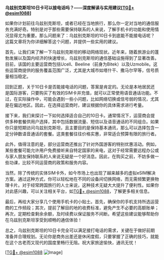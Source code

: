 **乌兹别克斯坦10日卡可以接电话吗？——深度解读与实用建议[[TG💪+ @esim1088](https://t.me/s/esim1088)]**

如果你计划前往乌兹别克斯坦，或者已经在当地旅行，那么你一定对当地的通信服务充满好奇。特别是对于那些需要保持联系的人来说，了解手机卡的功能和使用情况显得尤为重要。那么问题来了：乌兹别克斯坦的10日卡到底能不能接电话呢？这篇文章将为你详细解答这个问题，并提供一些实用的建议。

首先，让我们来了解一下乌兹别克斯坦的移动网络现状。近年来，随着旅游业的蓬勃发展以及国内经济的快速增长，乌兹别克斯坦的通信基础设施得到了显著改善。目前，该国的主要运营商包括Ucell、Beeline（前身为Bitek）以及Uzmobile。这些运营商提供的服务覆盖范围广泛，尤其是大城市如塔什干、撒马尔罕等，信号质量相当稳定。

回到正题，关于10日卡是否能接电话的问题，答案是肯定的。无论是本地居民还是国际游客，只要购买了有效的SIM卡并充值，就可以正常使用语音通话功能。不过，在实际操作中，可能会遇到一些小问题，比如网络切换或信号弱的情况，尤其是在偏远地区。因此，在选择运营商时，建议根据你的具体需求进行考量。

接下来，我们来探讨一下如何选择适合自己的10日卡。通常情况下，运营商会提供多种套餐供用户选择，其中包括数据流量、短信以及语音通话的不同组合。如果你只是短期访问乌兹别克斯坦，且主要目的是保持基本通讯，那么可以选择包含一定分钟数语音通话的套餐。这类套餐往往价格实惠，非常适合预算有限的旅行者。

此外，值得注意的是，部分运营商还推出了针对外国游客的特别优惠活动。例如，某些套餐可能允许用户免费接听来自特定国家的来电，这对于经常需要远程办公或与家人朋友保持联系的人来说无疑是一个好消息。因此，在购买之前，不妨多做一些功课，比较不同运营商的政策和服务内容。

当然，除了传统的实体SIM卡外，如今市场上也出现了越来越多的虚拟eSIM解决方案。通过这种方式，你可以轻松地在不同的设备间切换网络，而无需频繁更换物理卡片。对于经常跨国旅行的人士来说，这种技术无疑大大提升了便利性。如果你对此感兴趣，可以关注相关平台，如[TG💪+ @esim1088](https://t.me/s/esim1088)，了解更多相关信息。

最后，再给大家分享几个使用手机卡的小贴士。首先，确保你的手机支持所选运营商的工作频段；其次，提前了解目的地的收费标准，避免产生不必要的高额账单；再次，定期检查剩余余额，及时续费以保证服务不间断。希望这些建议能够帮助你在乌兹别克斯坦享受到顺畅的通信体验！

总之，乌兹别克斯坦的10日卡完全可以满足接打电话的需求，关键在于做好前期准备并合理规划。无论你是商务出差还是休闲度假，只要掌握了正确的技巧，就能在这个古老而又现代的国度里畅行无阻。祝大家旅途愉快，通讯无忧！ 

[[TG💪+ @esim1088](https://t.me/s/esim1088) ![Image](https://i.postimg.cc/4NQfJmqS/Snipaste-2025-05-13-00-14-12.png)]